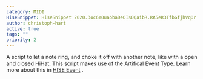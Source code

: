 ```yaml
---
category: MIDI
HiseSnippet: HiseSnippet 2020.3oc6Y0uabbaDeOIs0QaibR.RA5eR3TfbGfjhVqOr.DLx8shPsrE7oX2hf.Cpc4oiP6QdcWtx5RfQ6aPek5CP+i7nj2f1eC28tcOoyxmJpcKZ5gYE4RNyveb3vgCWcRrNPjjnicpr5oiGIbp7wt8FqLCZMfKUNG01ox8cOlmXDwrrlZNdDOIQD5ToxxGRMTY0Ubr+94utIOhqBDEM437BsLP7D4Poon0Q0+8xnnt7Pwoxgk3dm5GEnUszQ5Tfmkc2xYDO3B94hmxI1Vx0oxupSnzni6Y3FQhSkUZpCG2af90pL9egLQdVjfdw2oGTTVyc0QgDhoVcZMPFEdxj4chiSE2SJrBKmYE9b2ikgxosWXM9TaGrBIJaOprzsAO+xvaqEFdNkP2JYnCfPGlFwMyhLZ4HuCod1UpiTFgJQZFWd45+nv8ybOQZBFLe7tzbvKVndei27E+0b6zuuHvT.1Ub69G9vtRe+Ln7qc6IUB6NRKP9M12YujeofcnPIhIi5srm7m92+dxmEXvneZLWkLRmLih6IFJOUqHCRQieahnar3O8bZQtb6sz73410O+0cwbbtxziaRisdKMFpSUlY7NVdgWRlergslWrgUdeEaX4ECdyARUt4NrOysWPrbjonmrH2sFnuPvx5aFzj2zR+v8baoo8ZlMSDluQHOefo5taU6f07J09KkglAnYa6q4AGhDC6RdLyviOWXXOlMgY7VK8vQvGPYp9frtePsCJKRr77ywoIuUYx5+AWenBEA7wuUor8Zkw6q9JFqgh0HNF7KSX7nDMiyrZhqLqyDWJTLYelzvdM74YmIXizinnPhPF82XlVUZjEWZdhLglke22efU+C4vpljFKHcLfmvDJc54CXIX8EGWwLX.uTKCwXGoCr9qrvzXo5blYffozFwyTr.z6Y3.Nu7AXyXQhH9RQ081o1A8SUAV4zpmZYuZMuezigex9UOFqwXbHa.04SSGdlHtZM1ieLqZt8i56E7nTQ0Za3WqlUxebMaA8ifUTlM0xElb1WJI1AEbWTCCdYgdLaqZEcVR+zOXnZD8Z93DVZhvNw6qiYat4lLoB.POhVDFqSYgZ0WZXJAL+DWRUn3pYzDjqJspYNJjjM2dUaFdt1fmCfdBU3TaNS2uO7CFNjiFIrPcbtjbGrZmICugNrgd2zth0ueywcxPwDz.O6xL+lou8lBzHhRD+WsMhB5yzolo1o0dKVAdX3KzQoCEjDSFr0K4EsNaCeJHw61n3UZ7aEIvtLrYvN3IEFt7sEAT+Uy0Zl1HaJYYt8cB1nOyciP4g+zAHHAHkfBcxiGi.BAbZ4fr61HDWP+YpWDO1H6KCj.wiYjqz2bTuNk0X.m11hNsxkyNOe5YWfQjnyjQH8FVrfmfHMSEexDhBwzX5.UsjMs7H0HjbG.3OpMEzgfXDEpppz7kzPGl4sTf3bG8iZW6Fl4QoICJaOm3pWapk+MdWOpT+9KbXoEaw3khbebMSdtRGKlZ12f17NLaDJKwj8w5QXa7.4FC3FFB3OI39EBwHFE4ED1VcC6b1nXmqHzYpX9SV5PmXcTDMcv7c0Y6kxXZtcjKVUk0RrNNMAS8I7gCumMi.uEKiffrC.KwnVcjRZdFL.YbL4HiIs36Lc4pLSESpxsZmLygshllShq4GJSIgkyNpYrolb+7TS5EICEwNRj9w8bsgLbrlioov8SWU245B+o4BiS5OS2TekU7OxMyY5Zx+Wd5BJ+pt4mQdME3bRcmu8n1bCmRxJeJgo4HA19PKPUZKtDYNmkx0ptsEIWXziv8GmlHBZ1jeEhrA9I7yDQ4n1V224phAb85yb+FAbG31U7JKmfbrORcBkRfgdefM0rBt2t9qojxJZ3U0Mhq.CeRVRegrSyLRN2Db2xRRA39awyBtgxvvHwIZboL5xZS64OVOwHF0S9ChxYvOjWno5+05Io86KQKttrgINY.8igAjRoydeixn7dKxZ+ayJ5maFlj6atUPZDXfW5uWw0q0FOzq0Wf+zldnJcvSW5gd4P5gpzfdnJMIA1vmDxGB4SB4Cg7gP9jP9PHeRHeHjOIjODBBrEjYKu1fPQms75BB0NDDJZ.BEMAWjxgdIUCMCkR5EpjzJTHoSnRvEAcfZB3.2.xDpAfILC3RHF.FbsMXbau1fPQms85BB0NDDJZ.BEMAW6.F2wqMHTzYGutfPsCAghFfPQSv0tfwc8ZCBEc10qKHT6PPnnAHTzDbsGXbOu1fPQm875BB0NDDJZ.BEMAWOBL9Hu1fPQmG40EDpcHHTz.DJZBt1GLtuWaPnny9dcA8E66Xcxbq7mytM4B4+Tr2uvAhELOGnOYhCTN++eOne43A8tBh+vRdO0Cd+EDepy2GtuA3xK1Gx5c7YIVcBF6IGNJRzQcoHBmil+g+ZK5ySiLSasLHOVqziFnUxfxF0mKlrssDzm67ogwfqTWzxmW+4Bb+gxempeW8mHU3JEvLI9WzTb2+BMyc4525lAW6Yfr+23S2t7uL+zsOGWfFWw3XNbToXJ3xO8zowABfDkB2WkhyrDElI68sn2y9lopP6K+C7KuSe58J4c5OoyOHiwPdPr9UAY4QS9xejsELuU1+ILq5dL8NyeRxyjsA4FJeUP.Yr2.Vm4KwCuyRr8cVhctyRr6cVh8tyR7n6rD6eKRPei4FoF8vrsdngS5XuzRkJcTzIOVubm+IMijFhC
author: christoph-hart
active: true
tags: ""
priority: 2
---
```

A script to let a note ring, and choke it off with another note, like with a open and closed HiHat. This script makes use of the Artifical Event Type. Learn more about this in [HISE Event](https://docs.hise.audio/glossary/hise-event.html) .

